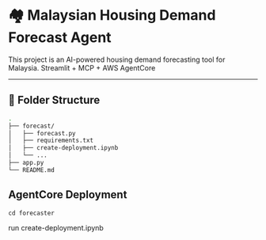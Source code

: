 # 🏘️ Malaysian Housing Demand Forecast Agent

This project is an AI-powered housing demand forecasting tool for Malaysia. Streamlit + MCP + AWS AgentCore

---

## 📁 Folder Structure

```bash
.
├── forecast/             
│   ├── forecast.py       
│   ├── requirements.txt
│   ├── create-deployment.ipynb
│   └── ...               
├── app.py                           
└── README.md      
```
## AgentCore Deployment
```
cd forecaster
```
run create-deployment.ipynb